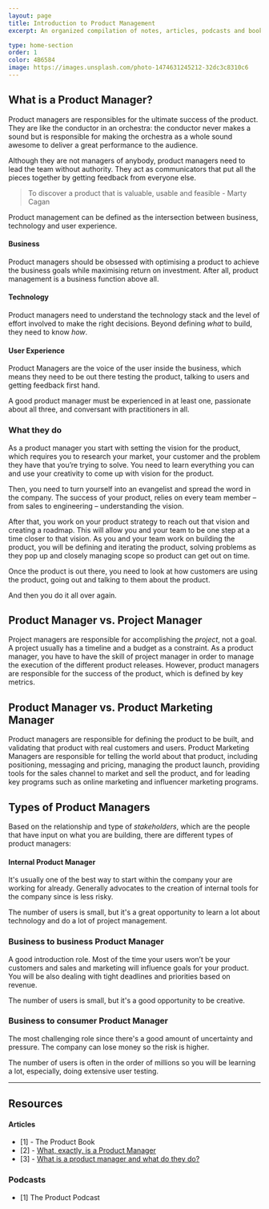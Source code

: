 ```yaml
---
layout: page
title: Introduction to Product Management
excerpt: An organized compilation of notes, articles, podcasts and books.

type: home-section
order: 1
color: 4B6584
image: https://images.unsplash.com/photo-1474631245212-32dc3c8310c6
---
```


<!-- # Introduction to Product Management -->

## What is a Product Manager?

Product managers are responsibles for the ultimate success of the product. They are like the conductor in an orchestra: the conductor never makes a sound but is responsible for making the orchestra as a whole sound awesome to deliver a great performance to the audience.

Although they are not managers of anybody, product managers need to lead the team without authority. They act as communicators that put all the pieces together by getting feedback from everyone else. 

> To discover a product that is valuable, usable and feasible - Marty Cagan

Product management can be defined as the intersection between business, technology and user experience.


#### Business
Product managers should be obsessed with optimising a product to achieve the business goals while maximising return on investment. After all, product management is a business function above all.

#### Technology
Product managers need to understand the technology stack and the level of effort involved to make the right decisions. Beyond defining *what* to build, they need to know *how*.

#### User Experience
Product Managers are the voice of the user inside the business, which means they need to be out there testing the product, talking to users and getting feedback first hand.

A good product manager must be experienced in at least one, passionate about all three, and conversant with practitioners in all.

### What they do

As a product manager you start with setting the vision for the product, which requires you to research your market, your customer and the problem they have that you’re trying to solve. You need to learn everything you can and use your creativity to come up with vision for the product.

Then, you need to turn yourself into an evangelist and spread the word in the company. The success of your product, relies on every team member – from sales to engineering – understanding the vision.

After that, you work on your product strategy to reach out that vision and creating a roadmap. This will allow you and your team to be one step at a time closer to that vision. As you and your team work on building the product, you will be defining and iterating the product, solving problems as they pop up and closely managing scope so product can get out on time.

Once the product is out there, you need to look at how customers are using the product, going out and talking to them about the product.

And then you do it all over again.

## Product Manager vs. Project Manager

Project managers are responsible for accomplishing the *project*, not a goal. A project usually has a timeline and a budget as a constraint. As a product manager, you have to have the skill of project manager in order to manage the execution of the different product releases. However, product managers are responsible for the success of the product, which is defined by key metrics.

## Product Manager vs. Product Marketing Manager

Product managers are responsible for defining the product to be built, and validating that product with real customers and users. Product Marketing Managers are responsible for telling the world about that product, including positioning, messaging and pricing, managing the product launch, providing tools for the sales channel to market and sell the product, and for leading key programs such as online marketing and influencer marketing programs.

## Types of Product Managers

Based on the relationship and type of *stakeholders*, which are the people that have input on what you are building, there are different types of product managers: 

#### Internal Product Manager

It's usually one of the best way to start within the company your are working for already. Generally advocates to the creation of internal tools for the company since is less risky. 

The number of users is small, but it's a great opportunity to learn a lot about technology and do a lot of project management.

### Business to business Product Manager

A good introduction role. Most of the time your users won’t be your customers and sales and marketing will influence goals for your product. You will be also dealing with tight deadlines and priorities based on revenue.

The number of users is small, but it's a good opportunity to be creative.

### Business to consumer Product Manager

The most challenging role since there's a good amount of uncertainty and pressure. The company can lose money so the risk is higher.

The number of users is often in the order of millions so you will be learning a lot, especially, doing extensive user testing.

<hr>

## Resources
#### Articles
- [1] - The Product Book
- [2] - [What, exactly, is a Product Manager](https://www.mindtheproduct.com/2011/10/what-exactly-is-a-product-manager/)
- [3] - [What is a product manager and what do they do?](https://www.intercom.com/blog/qa-what-does-a-product-manager-do/)

### Podcasts
- [1] The Product Podcast
